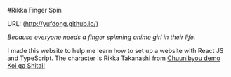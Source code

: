 #Rikka Finger Spin

URL: (http://yufdong.github.io/)

*Because everyone needs a finger spinning anime girl in their life.*

I made this website to help me learn how to set up a website with React JS and TypeScript.
The character is Rikka Takanashi from [Chuunibyou demo Koi ga Shitai!](https://en.wikipedia.org/wiki/Love,_Chunibyo_%26_Other_Delusions)
